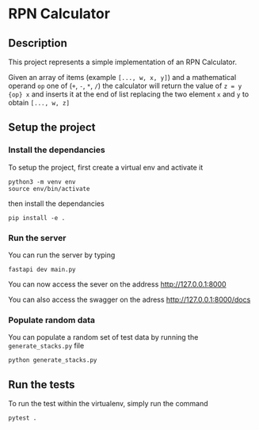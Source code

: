 # RPN Calculator

## Description

This project represents a simple implementation of an RPN Calculator.

Given an array of items (example `[..., w, x, y]`) and a mathematical operand `op` one of (`+`, `-`, `*`, `/`) the calculator will return the value of `z = y {op} x` and inserts it at the end of list replacing the two element `x` and `y` to obtain `[..., w, z]`

## Setup the project

### Install the dependancies

To setup the project, first create a virtual env and activate it

```shell
python3 -m venv env
source env/bin/activate
```

then install the dependancies

```shell
pip install -e .
```

### Run the server

You can run the server by typing

```shell
fastapi dev main.py
```

You can now access the sever on the address http://127.0.0.1:8000

You can also access the swagger on the adress http://127.0.0.1:8000/docs

### Populate random data

You can populate a random set of test data by running the `generate_stacks.py` file

```shell
python generate_stacks.py
```

## Run the tests

To run the test within the virtualenv, simply run the command

```shell
pytest .
``` 
